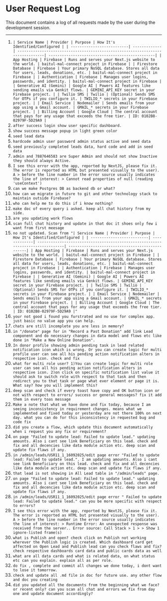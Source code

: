 # User Request Log

This document contains a log of all requests made by the user during the development session.

---

1.  `| Service Name | Provider | Purpose | How It's Identified/Configured | | --------------------------| -------------| -------------------------------------------------------------------------------| ------------------------------------------------| | App Hosting | Firebase | Runs and serves your Next.js website to the world. | baitul-mal-connect project in Firebase | | Firestore Database | Firebase | Your primary NoSQL database. Stores all data for users, leads, donations, etc. | baitul-mal-connect project in Firebase | | Authentication | Firebase | Manages user logins, passwords, and identity. | baitul-mal-connect project in Firebase | | Generative AI (Gemini) | Google AI | Powers AI features like sending emails via Genkit flows. | GEMINI_API_KEY secret in your Firebase project. | | Twilio SMS | Twilio | (Optional) Sends SMS for OTPs if you configure it. | TWILIO_* secrets in your Firebase project. | | Email Service | Nodemailer | Sends emails from your app using a Gmail account. | GMAIL_* secrets in your Firebase project. | | Billing Account | Google Cloud | The central account that pays for any usage that exceeds the free tier. | ID: 0102B8-02979F-5D29A9 |`
2.  `after success login show user specific dashboard.`
3.  `show success message popup in light green color`
4.  `seed lead data`
5.  `hardcode admin user password admin status active and seed data`
6.  `seed previously completed leads data, hard code and add in seed data`
7.  `admin and 7887646583 are Super Admin and should not show Inactive they should always Active.`
8.  `I see this error with the app, reported by NextJS, please fix it. The error is reported as HTML but presented visually to the user). A > before the line number in the error source usually indicates the line of interest: > Cannot read properties of null (reading 'useContext')`
9.  `can we make Postgres DB as backend db or what?`
10. `how can we migrate in future to git and other technology stack to maintain outside Firebase?`
11. `who can help me to do this if i know nothing?`
12. `make doc of every query i asked. keep all chat history from my side.`
13. `are you updating work flows`
14. `scan full chat history and update in that doc it shoes only few i want from first meesage`
15. `no not updated. Scan from "| Service Name | Provider | Purpose | How It's Identified/Configured | | --------------------------| -------------| -------------------------------------------------------------------------------| ------------------------------------------------| | App Hosting | Firebase | Runs and serves your Next.js website to the world. | baitul-mal-connect project in Firebase | | Firestore Database | Firebase | Your primary NoSQL database. Stores all data for users, leads, donations, etc. | baitul-mal-connect project in Firebase | | Authentication | Firebase | Manages user logins, passwords, and identity. | baitul-mal-connect project in Firebase | | Generative AI (Gemini) | Google AI | Powers AI features like sending emails via Genkit flows. | GEMINI_API_KEY secret in your Firebase project. | | Twilio SMS | Twilio | (Optional) Sends SMS for OTPs if you configure it. | TWILIO_* secrets in your Firebase project. | | Email Service | Nodemailer | Sends emails from your app using a Gmail account. | GMAIL_* secrets in your Firebase project. | | Billing Account | Google Cloud | The central account that pays for any usage that exceeds the free tier. | ID: 0102B8-02979F-5D29A9 |"`
16. `your not good i found you furstrated and no use for complex app. just basic no value app you can help.`
17. `chats are still incomplete you are less in memory?`
18. `in "/donate" page for in "Record a Past Donation" add link Lead component and do necessary changes in data model and flows etc like done in "Make a New Online Donation".`
19. `In donor profile showing admin pending task in lead related notification icon which is wrong. Or you can create logic for multi profile user can see all his pending action notification alters in respective icon. check and fix`
20. `what for multi role user? 1)You can create logic for multi role user can see all his pending action notification alters in respective icon. 2)on click on specific notification list value it should ask to switch role with respect to that task and then redirect you to that task or page what ever element or page it is. What say? how you will implement this?`
21. `deep scan and check if every toast have copy and OK button icon or not with respect to errors/ success or general messages? fix it add them in every toas message`
22. `Make a note that what we have done and fix today, because I am seeing inconsistency in requirement changes. means what we implemented and fixed today or yesterday are not there 100% on next day. what you can do for this inconsistency in requested bug and code fix`
23. `did you create a flow, which update this document automatically when i request you any fix or requirement?`
24. `on page "Failed to update lead: Failed to update lead." updating amounts. Also i cant see link Beneficiary on this lead. check and fix and all decencies like data module action etc. deep scan and update fix flaws if any.`
25. `in /admin/leads/USR11_1_16092025/edit page error "Failed to update lead: Failed to update lead.". I am updating amounts. Also i cant see link Beneficiary on this lead. check and fix and all decencies like data module action etc. deep scan and update fix flaws if any.`
26. `that lead is not showing in All Lead table in "/admin/leads" page.`
27. `on page "Failed to update lead: Failed to update lead." updating amounts. Also i cant see link Beneficiary on this lead. check and fix and all decencies like data module action etc. deep scan and update fix flaws if any.`
28. `in /admin/leads/USR11_1_16092025/edit page error " Failed to update lead: Failed to update lead." can you be more specific with respect to errors?`
29. `I see this error with the app, reported by NextJS, please fix it. The error is reported as HTML but presented visually to the user). A > before the line number in the error source usually indicates the line of interest: > Runtime Error: An unexpected response was received from the server.. Error source: Call Stack > 1 > > Show 1 ignore-listed frame(s)`
30. `what is Publish and open? check click on Publish not working wherever the Publish logic is created. Which dashboard card get affected on Open Lead and Publish lead can you check flaws and fix? check respective dashboards card data and public cards data as well`
31. `what are all data cards and what is related data, on what status etc can you explain. explain all as per role.`
32. `do fix , complete and commit all changes we done today, i dont want to lose it tomorrow.`
33. `check and update all .md file in doc for future use. any other flow and doc you creating`
34. `did you updated all the documents from the beginning what we face? or recent only? can you scan all chat and errors we fix from day one and update document accordingly?`
